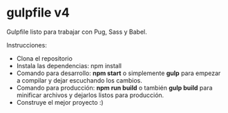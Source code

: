 # gulpfile v4
Gulpfile listo para trabajar con Pug, Sass y Babel.

Instrucciones:
  - Clona el repositorio
  - Instala las dependencias: npm install
  - Comando para desarrollo: <b>npm start</b> o simplemente <b>gulp</b> para empezar a compilar y dejar escuchando los cambios.
  - Comando para producción: <b>npm run build</b> o también <b>gulp build</b>
  para minificar archivos y dejarlos listos para producción.
  - Construye el mejor proyecto :)
